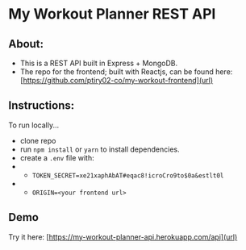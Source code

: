 # My Workout Planner REST API

## About:

- This is a REST API built in Express + MongoDB.
- The repo for the frontend; built with Reactjs, can be found here: [https://github.com/ptiry02-co/my-workout-frontend](url)

## Instructions:

To run locally...

- clone repo
- run `npm install` or `yarn` to install dependencies.
- create a `.env` file with:
- - `TOKEN_SECRET=xe21xaphAbAT#eqac8!icroCro9to$0a&estlt0l`
- - `ORIGIN=<your frontend url>`

## Demo

Try it here: [https://my-workout-planner-api.herokuapp.com/api](url)
